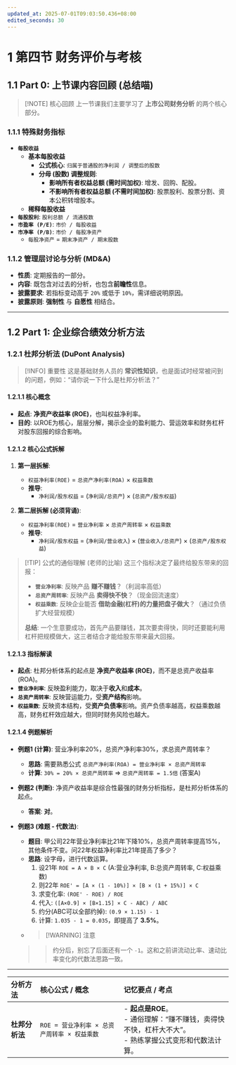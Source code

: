 ```yaml
---
updated_at: 2025-07-01T09:03:50.436+08:00
edited_seconds: 30
---
```


# 1 第四节 财务评价与考核

## 1.1 Part 0: 上节课内容回顾 (总结喵)

> [!NOTE] 核心回顾
> 上一节课我们主要学习了 **上市公司财务分析** 的两个核心部分。

### 1.1.1 特殊财务指标

- **`每股收益`**
    - **基本每股收益**
        - **公式核心**: `归属于普通股的净利润 / 调整后的股数`
        - **分母 (股数) 调整规则**:
            - **影响所有者权益总额 (需时间加权)**: 增发、回购、配股。
            - **不影响所有者权益总额 (不需时间加权)**: 股票股利、股票分割、资本公积转增股本。
    - **稀释每股收益**
- **`每股股利`**: `股利总额 / 流通股数`
- **`市盈率 (P/E)`**: `市价 / 每股收益`
- **`市净率 (P/B)`**: `市价 / 每股净资产`
    - `每股净资产` = `期末净资产 / 期末股数`

### 1.1.2 管理层讨论与分析 (MD&A)

- **性质**: 定期报告的一部分。
- **内容**: 既包含对过去的分析，也包含**前瞻性**信息。
- **披露要求**: 若指标变动高于 `20%` 或低于 `10%`，需详细说明原因。
- **披露原则**: **强制性** 与 **自愿性** 相结合。

---

## 1.2 Part 1: 企业综合绩效分析方法

### 1.2.1 杜邦分析法 (DuPont Analysis)

> [!INFO] 重要性
> 这是基础财务人员的 **常识性知识**，也是面试时经常被问到的问题，例如：“请你说一下什么是杜邦分析法？”

#### 1.2.1.1 核心概念

- **起点**: **净资产收益率 (ROE)**，也叫权益净利率。
- **目的**: 以ROE为核心，层层分解，揭示企业的盈利能力、营运效率和财务杠杆对股东回报的综合影响。

#### 1.2.1.2 核心公式拆解

1.  **第一层拆解**:
    - `权益净利率(ROE)` = `总资产净利率(ROA)` × `权益乘数`
    - **推导**:
        - `净利润/股东权益` = (`净利润/总资产`) × (`总资产/股东权益`)

2.  **第二层拆解 (必须背诵)**:
    - `权益净利率(ROE)` = `营业净利率` × `总资产周转率` × `权益乘数`
    - **推导**:
        - `净利润/股东权益` = (`净利润/营业收入`) × (`营业收入/总资产`) × (`总资产/股东权益`)

> [!TIP] 公式的通俗理解 (老师的比喻)
> 这三个指标决定了最终给股东带来的回报：
> - **`营业净利率`**: 反映产品 **赚不赚钱**？（利润率高低）
> - **`总资产周转率`**: 反映产品 **卖得快不快**？（现金回流速度）
> - **`权益乘数`**: 反映企业能否 **借助金融(杠杆)的力量把盘子做大**？（通过负债扩大经营规模）
>
> **总结**: 一个生意要成功，首先产品要赚钱，其次要卖得快，同时还要能利用杠杆把规模做大，这三者结合才能给股东带来最大回报。

#### 1.2.1.3 指标解读

- **起点**: 杜邦分析体系的起点是 **净资产收益率 (ROE)**，而不是总资产收益率(ROA)。
- **`营业净利率`**: 反映盈利能力，取决于**收入**和**成本**。
- **`总资产周转率`**: 反映营运能力，受**资产结构**影响。
- **`权益乘数`**: 反映资本结构，受**资产负债率**影响。资产负债率越高，权益乘数越高，财务杠杆效应越大，但同时财务风险也越大。

#### 1.2.1.4 例题解析

- **例题1 (计算)**: 营业净利率20%，总资产净利率30%，求总资产周转率？
    - **思路**: 需要熟悉公式 `总资产净利率(ROA) = 营业净利率 × 总资产周转率`
    - **计算**: `30% = 20% × 总资产周转率`  => `总资产周转率 = 1.5倍` (答案A)

- **例题2 (判断)**: 净资产收益率是综合性最强的财务分析指标，是杜邦分析体系的起点。
    - **答案**: **对**。

- **例题3 (难题 - 代数法)**:
    - **题目**: 甲公司22年营业净利率比21年下降10%，总资产周转率提高15%，其他条件不变。问22年权益净利率比21年提高了多少？
    - **思路**: 设字母，进行代数运算。
        1.  设21年 `ROE = A × B × C` (A:营业净利率, B:总资产周转率, C:权益乘数)
        2.  则22年 `ROE' = [A × (1 - 10%)] × [B × (1 + 15%)] × C`
        3.  求变化率: `(ROE' - ROE) / ROE`
        4.  代入: `([A×0.9] × [B×1.15] × C - ABC) / ABC`
        5.  约分(ABC可以全部约掉): `(0.9 × 1.15) - 1`
        6.  计算: `1.035 - 1 = 0.035`，即提高了 **3.5%**。
    - > [!WARNING] 注意
    > > 约分后，别忘了后面还有一个 `-1`。这和之前讲流动比率、速动比率变化的代数法思路一致。

---


| 分析方法           | 核心公式 / 概念                        | 记忆要点 / 考点                                                                            |
| :------------- | :------------------------------- | :----------------------------------------------------------------------------------- |
| **杜邦分析法**      | `ROE = 营业净利率 × 总资产周转率 × 权益乘数`    | - **起点是ROE**。<br>- 通俗理解：“赚不赚钱，卖得快不快，杠杆大不大”。<br>- 熟练掌握公式变形和代数法计算。                     |
